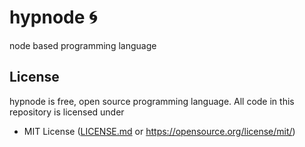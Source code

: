 # hypnode 🌀

node based programming language

## License

hypnode is free, open source programming language. All code in this repository is licensed under

- MIT License ([LICENSE.md](https://github.com/Maksasj/hypnode/blob/master/LICENSE.md) or https://opensource.org/license/mit/)